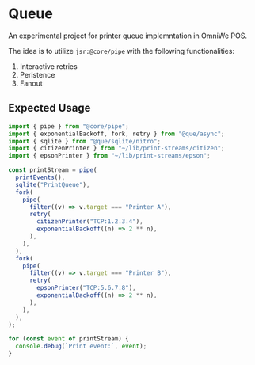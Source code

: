 # Queue

An experimental project for printer queue implemntation in OmniWe POS.

The idea is to utilize `jsr:@core/pipe` with the following functionalities:

1. Interactive retries
2. Peristence
3. Fanout

## Expected Usage

```typescript
import { pipe } from "@core/pipe";
import { exponentialBackoff, fork, retry } from "@que/async";
import { sqlite } from "@que/sqlite/nitro";
import { citizenPrinter } from "~/lib/print-streams/citizen";
import { epsonPrinter } from "~/lib/print-streams/epson";

const printStream = pipe(
  printEvents(),
  sqlite("PrintQueue"),
  fork(
    pipe(
      filter((v) => v.target === "Printer A"),
      retry(
        citizenPrinter("TCP:1.2.3.4"),
        exponentialBackoff((n) => 2 ** n),
      ),
    ),
  ),
  fork(
    pipe(
      filter((v) => v.target === "Printer B"),
      retry(
        epsonPrinter("TCP:5.6.7.8"),
        exponentialBackoff((n) => 2 ** n),
      ),
    ),
  ),
);

for (const event of printStream) {
  console.debug(`Print event:`, event);
}
```
